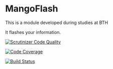MangoFlash
==========

This is a module developed during studies at BTH

It flashes your information.

[![Scrutinizer Code Quality](https://scrutinizer-ci.com/g/mangoband/mango/badges/quality-score.png?b=master)](https://scrutinizer-ci.com/g/mangoband/mango/?branch=master)

[![Code Coverage](https://scrutinizer-ci.com/g/mangoband/mango/badges/coverage.png?b=master)](https://scrutinizer-ci.com/g/mangoband/mango/?branch=master)

[![Build Status](https://scrutinizer-ci.com/g/mangoband/mango/badges/build.png?b=master)](https://scrutinizer-ci.com/g/mangoband/mango/build-status/master)